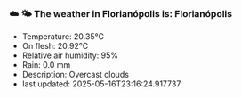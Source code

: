 ### ☁️ 🌤️  The weather in Florianópolis is: Florianópolis

- Temperature: 20.35°C
- On flesh: 20.92°C
- Relative air humidity: 95%
- Rain: 0.0 mm
- Description: Overcast clouds
- last updated: 2025-05-16T23:16:24.917737
